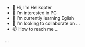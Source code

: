 - 👋 Hi, I’m Helikopter
- 👀 I’m interested in PC
- 🌱 I’m currently learning Eglish
- 💞️ I’m looking to collaborate on ...
- 📫 How to reach me ...

<!---
Helikopter/Helikopter is a ✨ special ✨ repository because its `README.md` (this file) appears on your GitHub profile.
You can click the Preview link to take a look at your changes.
--->
...

